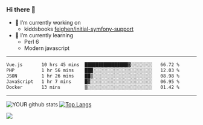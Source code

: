### Hi there 👋

- 🔭 I’m currently working on
  - kiddsbooks [feighen/initial-symfony-support](https://github.com/noondaysun/kiddsbooks.com/tree/feighen/initial-symfony-support)
- 🌱 I’m currently learning
  - Perl 6
  - Modern javascript

---
<!--START_SECTION:waka-->

```txt
Vue.js       10 hrs 45 mins  ████████████████▓░░░░░░░░   66.72 %
PHP          1 hr 56 mins    ███░░░░░░░░░░░░░░░░░░░░░░   12.03 %
JSON         1 hr 26 mins    ██▒░░░░░░░░░░░░░░░░░░░░░░   08.98 %
JavaScript   1 hr 7 mins     █▓░░░░░░░░░░░░░░░░░░░░░░░   06.95 %
Docker       13 mins         ▒░░░░░░░░░░░░░░░░░░░░░░░░   01.42 %
```

<!--END_SECTION:waka-->
---
![YOUR github stats](https://github-readme-stats.vercel.app/api?username=noondaysun&show_icons=true&theme=onedark) [![Top Langs](https://github-readme-stats.vercel.app/api/top-langs/?username=noondaysun&layout=compact&theme=onedark)](https://github.com/anuraghazra/github-readme-stats)

[<img src="https://img.shields.io/badge/linkedin-%230077B5.svg?&style=for-the-badge&logo=linkedin&logoColor=white" />](https://www.linkedin.com/in/feighen-oosterbroek-9630a514a/)

<!--
**noondaysun/noondaysun** is a ✨ _special_ ✨ repository because its `README.md` (this file) appears on your GitHub profile.

Here are some ideas to get you started:

- 🔭 I’m currently working on ...
- 🌱 I’m currently learning ...
- 👯 I’m looking to collaborate on ...
- 🤔 I’m looking for help with ...
- 💬 Ask me about ...
- 📫 How to reach me: ...
- 😄 Pronouns: ...
- ⚡ Fun fact: ...
-->
